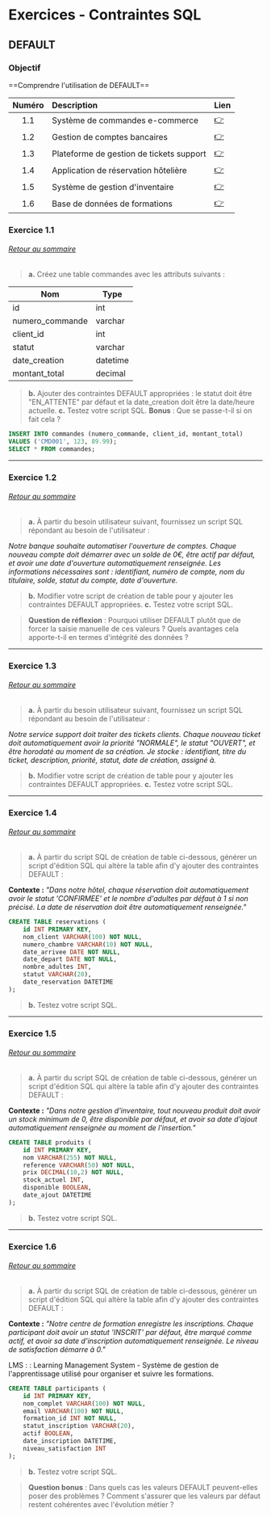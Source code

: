 # Exercices - Contraintes SQL
## DEFAULT

### Objectif
==Comprendre l'utilisation de DEFAULT==

<a id="sommaire"></a>

|Numéro|Description|Lien|
|:----:|:----------|----|
|1.1|Système de commandes e-commerce|[👉](#1.1)|
|1.2|Gestion de comptes bancaires|[👉](#1.2)|
|1.3|Plateforme de gestion de tickets support|[👉](#1.3)|
|1.4|Application de réservation hôtelière|[👉](#1.4)|
|1.5|Système de gestion d'inventaire|[👉](#1.5)|
|1.6|Base de données de formations|[👉](#1.6)|

<a id="1.1"></a>

### Exercice 1.1 
###### [Retour au sommaire](#sommaire)
> **a.** Créez une table commandes avec les attributs suivants :

|Nom|Type|
|---|----|
|id|int|
|numero_commande|varchar|
|client_id|int|
|statut|varchar|
|date_creation|datetime|
|montant_total|decimal|

> **b.** Ajouter des contraintes DEFAULT appropriées : le statut doit être "EN_ATTENTE" par défaut et la date_creation doit être la date/heure actuelle.
> **c.** Testez votre script SQL.
> **Bonus** : Que se passe-t-il si on fait cela ?
```sql
INSERT INTO commandes (numero_commande, client_id, montant_total) 
VALUES ('CMD001', 123, 89.99);
SELECT * FROM commandes;
```
---
<a id="1.2"></a>

### Exercice 1.2
###### [Retour au sommaire](#sommaire)
> **a.** À partir du besoin utilisateur suivant, fournissez un script SQL répondant au besoin de l'utilisateur :

*Notre banque souhaite automatiser l'ouverture de comptes. Chaque nouveau compte doit démarrer avec un solde de 0€, être actif par défaut, et avoir une date d'ouverture automatiquement renseignée. Les informations nécessaires sont : identifiant, numéro de compte, nom du titulaire, solde, statut du compte, date d'ouverture.*

> **b.** Modifier votre script de création de table pour y ajouter les contraintes DEFAULT appropriées.
> **c.** Testez votre script SQL.

>**Question de réflexion** : Pourquoi utiliser DEFAULT plutôt que de forcer la saisie manuelle de ces valeurs ? Quels avantages cela apporte-t-il en termes d'intégrité des données ?
---
<a id="1.3"></a>

### Exercice 1.3
###### [Retour au sommaire](#sommaire)
> **a.** À partir du besoin utilisateur suivant, fournissez un script SQL répondant au besoin de l'utilisateur :

*Notre service support doit traiter des tickets clients. Chaque nouveau ticket doit automatiquement avoir la priorité "NORMALE", le statut "OUVERT", et être horodaté au moment de sa création. Je stocke : identifiant, titre du ticket, description, priorité, statut, date de création, assigné à.*

> **b.** Modifier votre script de création de table pour y ajouter les contraintes DEFAULT appropriées.
> **c.** Testez votre script SQL.
---
<a id="1.4"></a>

### Exercice 1.4
###### [Retour au sommaire](#sommaire)
> **a.** À partir du script SQL de création de table ci-dessous, générer un script d'édition SQL qui altère la table afin d'y ajouter des contraintes DEFAULT :

**Contexte :** *"Dans notre hôtel, chaque réservation doit automatiquement avoir le statut 'CONFIRMEE' et le nombre d'adultes par défaut à 1 si non précisé. La date de réservation doit être automatiquement renseignée."*

```sql
CREATE TABLE reservations (
    id INT PRIMARY KEY,
    nom_client VARCHAR(100) NOT NULL,
    numero_chambre VARCHAR(10) NOT NULL,
    date_arrivee DATE NOT NULL,
    date_depart DATE NOT NULL,
    nombre_adultes INT,
    statut VARCHAR(20),
    date_reservation DATETIME
);
```
> **b.** Testez votre script SQL.
---
<a id="1.5"></a>

### Exercice 1.5
###### [Retour au sommaire](#sommaire)
> **a.** À partir du script SQL de création de table ci-dessous, générer un script d'édition SQL qui altère la table afin d'y ajouter des contraintes DEFAULT :

**Contexte :** *"Dans notre gestion d'inventaire, tout nouveau produit doit avoir un stock minimum de 0, être disponible par défaut, et avoir sa date d'ajout automatiquement renseignée au moment de l'insertion."*

```sql
CREATE TABLE produits (
    id INT PRIMARY KEY,
    nom VARCHAR(255) NOT NULL,
    reference VARCHAR(50) NOT NULL,
    prix DECIMAL(10,2) NOT NULL,
    stock_actuel INT,
    disponible BOOLEAN,
    date_ajout DATETIME
);
```
> **b.** Testez votre script SQL.
---
<a id="1.6"></a>

### Exercice 1.6
###### [Retour au sommaire](#sommaire)
> **a.** À partir du script SQL de création de table ci-dessous, générer un script d'édition SQL qui altère la table afin d'y ajouter des contraintes DEFAULT :

**Contexte :** *"Notre centre de formation enregistre les inscriptions. Chaque participant doit avoir un statut 'INSCRIT' par défaut, être marqué comme actif, et avoir sa date d'inscription automatiquement renseignée. Le niveau de satisfaction démarre à 0."*

LMS :
: Learning Management System - Système de gestion de l'apprentissage utilisé pour organiser et suivre les formations.

```sql
CREATE TABLE participants (
    id INT PRIMARY KEY,
    nom_complet VARCHAR(100) NOT NULL,
    email VARCHAR(100) NOT NULL,
    formation_id INT NOT NULL,
    statut_inscription VARCHAR(20),
    actif BOOLEAN,
    date_inscription DATETIME,
    niveau_satisfaction INT
);
```
> **b.** Testez votre script SQL.

> **Question bonus** : Dans quels cas les valeurs DEFAULT peuvent-elles poser des problèmes ? Comment s'assurer que les valeurs par défaut restent cohérentes avec l'évolution métier ?